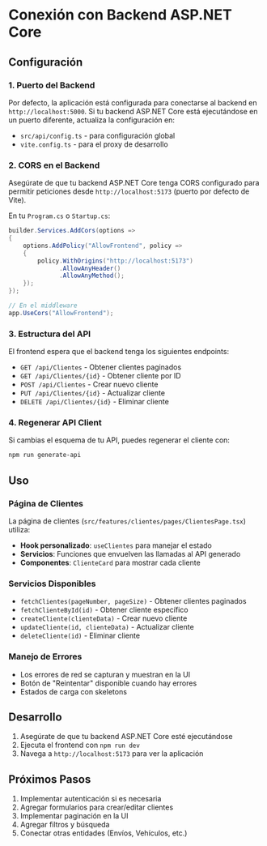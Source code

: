 # Conexión con Backend ASP.NET Core

## Configuración

### 1. Puerto del Backend
Por defecto, la aplicación está configurada para conectarse al backend en `http://localhost:5000`. Si tu backend ASP.NET Core está ejecutándose en un puerto diferente, actualiza la configuración en:

- `src/api/config.ts` - para configuración global
- `vite.config.ts` - para el proxy de desarrollo

### 2. CORS en el Backend
Asegúrate de que tu backend ASP.NET Core tenga CORS configurado para permitir peticiones desde `http://localhost:5173` (puerto por defecto de Vite).

En tu `Program.cs` o `Startup.cs`:

```csharp
builder.Services.AddCors(options =>
{
    options.AddPolicy("AllowFrontend", policy =>
    {
        policy.WithOrigins("http://localhost:5173")
              .AllowAnyHeader()
              .AllowAnyMethod();
    });
});

// En el middleware
app.UseCors("AllowFrontend");
```

### 3. Estructura del API
El frontend espera que el backend tenga los siguientes endpoints:

- `GET /api/Clientes` - Obtener clientes paginados
- `GET /api/Clientes/{id}` - Obtener cliente por ID
- `POST /api/Clientes` - Crear nuevo cliente
- `PUT /api/Clientes/{id}` - Actualizar cliente
- `DELETE /api/Clientes/{id}` - Eliminar cliente

### 4. Regenerar API Client
Si cambias el esquema de tu API, puedes regenerar el cliente con:

```bash
npm run generate-api
```

## Uso

### Página de Clientes
La página de clientes (`src/features/clientes/pages/ClientesPage.tsx`) utiliza:

- **Hook personalizado**: `useClientes` para manejar el estado
- **Servicios**: Funciones que envuelven las llamadas al API generado
- **Componentes**: `ClienteCard` para mostrar cada cliente

### Servicios Disponibles
- `fetchClientes(pageNumber, pageSize)` - Obtener clientes paginados
- `fetchClienteById(id)` - Obtener cliente específico
- `createCliente(clienteData)` - Crear nuevo cliente
- `updateCliente(id, clienteData)` - Actualizar cliente
- `deleteCliente(id)` - Eliminar cliente

### Manejo de Errores
- Los errores de red se capturan y muestran en la UI
- Botón de "Reintentar" disponible cuando hay errores
- Estados de carga con skeletons

## Desarrollo

1. Asegúrate de que tu backend ASP.NET Core esté ejecutándose
2. Ejecuta el frontend con `npm run dev`
3. Navega a `http://localhost:5173` para ver la aplicación

## Próximos Pasos

1. Implementar autenticación si es necesaria
2. Agregar formularios para crear/editar clientes
3. Implementar paginación en la UI
4. Agregar filtros y búsqueda
5. Conectar otras entidades (Envíos, Vehículos, etc.)
